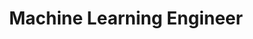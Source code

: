 ---
name: Francesco Di Salvo
team: [Tech, Writers]
title: Machine Learning Engineer
linkedin: https://www.linkedin.com/in/francescodisalvo-pa/
email: francesco.disalvo99@gmail.com
description: I am a Machine Learning Engineer amazed by the research world and strongly interested in Computer Vision and Natural Language Processing.
---